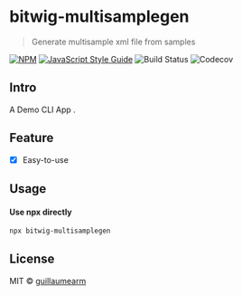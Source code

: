 # bitwig-multisamplegen

> Generate multisample xml file from samples 

[![NPM](https://img.shields.io/npm/v/bitwig-multisamplegen.svg)](https://www.npmjs.com/package/bitwig-multisamplegen) [![JavaScript Style Guide](https://img.shields.io/badge/code_style-standard-brightgreen.svg)](https://standardjs.com) ![Build Status](https://img.shields.io/travis/com/guillaumearm/bitwig-multisamplegen) ![Codecov](https://img.shields.io/codecov/c/github/guillaumearm/bitwig-multisamplegen)

## Intro

A Demo CLI App .

## Feature

- [x] Easy-to-use

## Usage

#### Use npx directly

```bash
npx bitwig-multisamplegen
```

## License

MIT © [guillaumearm](https://github.com/guillaumearm)

